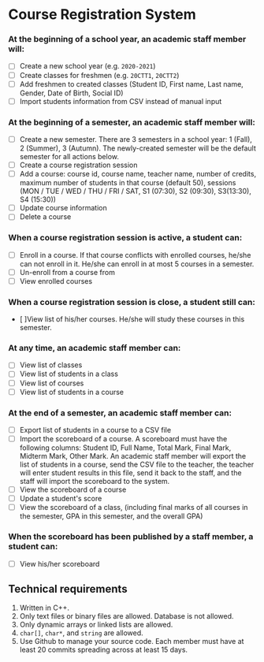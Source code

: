 # Course Registration System

### At the beginning of a school year, an academic staff member will:

- [ ] Create a new school year (e.g. `2020-2021`)
- [ ] Create classes for freshmen (e.g. `20CTT1`, `20CTT2`)
- [ ] Add freshmen to created classes (Student ID, First name, Last name, Gender, Date of Birth, Social ID)
- [ ] Import students information from CSV instead of manual input

### At the beginning of a semester, an academic staff member will:

- [ ] Create a new semester. There are 3 semesters in a school year: 1 (Fall), 2 (Summer), 3 (Autumn). The newly-created semester will be the default semester for all actions below.
- [ ] Create a course registration session
- [ ] Add a course: course id, course name, teacher name, number of credits, maximum number of students in that course (default 50), sessions (MON / TUE / WED / THU / FRI / SAT, S1 (07:30), S2 (09:30), S3(13:30), S4 (15:30))
- [ ] Update course information
- [ ] Delete a course

### When a course registration session is active, a student can:

- [ ] Enroll in a course. If that course conflicts with enrolled courses, he/she can not enroll in it. He/she can enroll in at most 5 courses in a semester.
- [ ] Un-enroll from a course from
- [ ] View enrolled courses

### When a course registration session is close, a student still can:

- [ ]View list of his/her courses. He/she will study these courses in this semester.

### At any time, an academic staff member can:

- [ ] View list of classes
- [ ] View list of students in a class
- [ ] View list of courses
- [ ] View list of students in a course

### At the end of a semester, an academic staff member can:

- [ ] Export list of students in a course to a CSV file
- [ ] Import the scoreboard of a course. A scoreboard must have the following columns: Student ID, Full Name, Total Mark, Final Mark, Midterm Mark, Other Mark. An academic staff member will export the list of students in a course, send the CSV file to the teacher, the teacher will enter student results in this file, send it back to the staff, and the staff will import the scoreboard to the system.
- [ ] View the scoreboard of a course
- [ ] Update a student's score
- [ ] View the scoreboard of a class, (including final marks of all courses in the semester, GPA in this semester, and the overall GPA)

### When the scoreboard has been published by a staff member, a student can:

- [ ] View his/her scoreboard

## Technical requirements

1. Written in C++.
2. Only text files or binary files are allowed. Database is not allowed.
3. Only dynamic arrays or linked lists are allowed.
4. `char[]`, `char*`, and `string` are allowed.
5. Use Github to manage your source code. Each member must have at least 20 commits spreading across at least 15 days.
